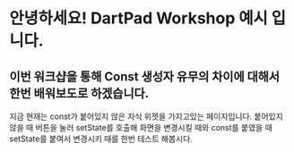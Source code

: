 # 안녕하세요! DartPad Workshop 예시 입니다.
## 이번 워크샵을 통해 Const 생성자 유무의 차이에 대해서 한번 배워보도로 하겠습니다.

지금 현재는 const가 붙어있지 않은 자식 위젯을 가지고있는 페이지입니다.
붙어있지 않을 때 버튼을 눌러 setState를 호출해 화면을 변경시킬 때와 const를 붙였을 때 setState를 붙여서 변경시키 때를 한번 테스트 해봅시다.

